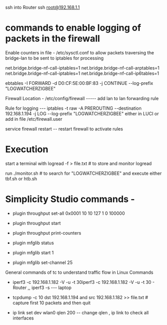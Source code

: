 ssh into Router ssh root@192.168.1.1

# commands to enable logging of packets in the firewall
Enable counters in file - /etc/sysctl.conf  to allow packets traversing the bridge-lan to be sent to iptables for processing

net.bridge.bridge-nf-call-iptables=1
net.bridge.bridge-nf-call-arptables=1
net.bridge.bridge-nf-call-iptables=1
net.bridge.bridge-nf-call-ip6tables=1

ebtables -I FORWARD -d D0:CF:5E:00:BF:83 -j CONTINUE --log-prefix "LOGWATCHERZIGBEE"

Firewall Location - /etc/config/firewall    ----- add lan to lan forwarding rule 

Rule for logging --- iptables -t raw -A PREROUTING --destination 192.168.1.194 -j LOG --log-prefix "LOGWATCHERZIGBEE"  either in LUCI or add in file /etc/firewall.user

service firewall restart   -- restart firewall to activate rules


# Execution

start a terminal with logread -f > file.txt                 # to store and monitor logread 

run ./monitor.sh                                            # to search for "LOGWATCHERZIGBEE" and execute either tbf.sh or htb.sh


# Simplicity Studio commands - 

- plugin throughput set-all 0x0001 10 10 127 1 0 100000
* plugin throughput start
* plugin throughput print-counters

* plugin mfglib status
* plugin mfglib start 1
* plugin mfglib set-channel 25


General commands of tc to understand traffic flow in Linux
Commands

* iperf3 -c 192.168.1.182 -V -u -t 30iperf3 -c 192.168.1.182 -V -u -t 30 - Router ,, iperf3 -s --- laptop

* tcpdump -c 10 dst 192.168.1.194 and src 192.168.1.182 >> file.txt   # capture first 10 packets and then quit

* ip link set dev wlan0 qlen 200    -- change qlen   , ip link to check all interfaces  



